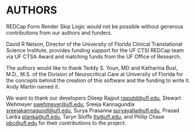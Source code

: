 # AUTHORS

REDCap Form Render Skip Logic would not be possible without generous contributions from our authors and funders.

David R Nelson, Director of the University of Florida Clinical Translational Science Institute, provides funding support for the UF CTSI REDCap team via UF CTSA Award and matching funds from the UF Office of Research.

The authors would like to thank Teddy S. Youn, MD and Katharina Busl, M.D., M.S. of the Division of Neurocritical Care at University of Florida for the concepts behind the creation of this software and the funding to write it. Andy Martin named it.

We want to thank our developers Dileep Rajput rajputd@ufl.edu, Stewart Wehmeyer swehmeyer@ufl.edu, Sreeja Kannagundla sreejakannagundl@ufl.edu, Surya Prasanna suryayalla@ufl.edu, Prasad Lanka planka@ufl.edu, Taryn Stoffs tls@ufl.edu, and Philip Chase pbc@ufl.edu for their contributions to the project.
